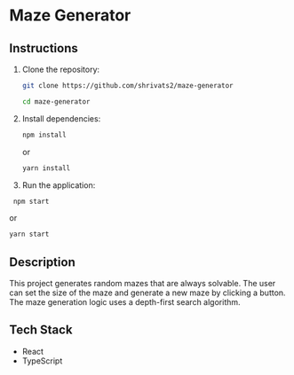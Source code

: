 # Maze Generator
## Instructions

1. Clone the repository:

   ```sh
   git clone https://github.com/shrivats2/maze-generator
   ```
   ```sh
   cd maze-generator
   ```

2. Install dependencies:

   ```sh
   npm install
   ```
   or
   ```sh
   yarn install
   ```
3. Run the application:
  
  ```sh
   npm start
   ```
   or
   ```sh
   yarn start
   ```

## Description

This project generates random mazes that are always solvable. The user can set the size of the maze and generate a new maze by clicking a button. The maze generation logic uses a depth-first search algorithm.

## Tech Stack

- React
- TypeScript

